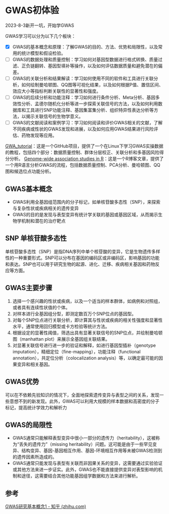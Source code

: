# GWAS初体验

2023-8-3新开一坑，开始学GWAS

GWAS学习可以分为以下几个板块：

* [X] GWAS的基本概念和原理：了解GWAS的目的、方法、优势和局限性，以及常用的统计模型和假设检验。
* [ ] GWAS的数据处理和质量控制：学习如何对基因型数据进行格式转换、质量过滤、正负链翻转、基因型填补等操作，以及如何评估数据质量和避免潜在的偏差。
* [ ] GWAS的关联分析和结果解读：学习如何使用不同的软件和工具进行关联分析，如何绘制曼哈顿图、QQ图等可视化结果，以及如何根据P值、置信区间、效应大小等指标判断关联性的显著性和强度。
* [ ] GWAS的后续分析和功能注释：学习如何进行条件分析、Meta分析、基因多效性分析、孟德尔随机化分析等进一步探索关联信号的方法，以及如何利用数据库和工具进行SNP功能注释、基因集富集分析、组织特异性表达分析等方法，以揭示关联信号的生物学意义。
* [ ] GWAS的文献阅读和案例学习：学习如何阅读和评价GWAS相关的文献，了解不同疾病或性状的GWAS发现和进展，以及如何应用GWAS结果进行风险评估、药物发现等应用。

[GWA_tutorial](https://github.com/MareesAT/GWA_tutorial/)：这是一个GitHub项目，提供了一个在Linux下学习GWAS实操数据的教程，包括四个部分：数据质量控制、群体分层校正、关联分析和多基因风险得分分析。
[Genome-wide association studies in R](https://www.r-bloggers.com/genome-wide-association-studies-in-r/)：这是一个R博客文章，提供了一个用R语言分析GWAS的流程，包括数据质量控制、PCA分析、曼哈顿图、QQ图和候选位点功能分析。

## GWAS基本概念

* GWAS利用全基因组范围内的分子标记，如单核苷酸多态性（SNP），来探索与复杂性状或疾病相关的遗传变异
* GWAS的目的是发现与表型变异有统计学关联的基因或基因区域，从而揭示生物学机制和潜在的治疗靶点

## SNP 单核苷酸多态性

单核苷酸多态性（SNP）是指DNA序列中单个核苷酸的变异，它是生物遗传多样性的一种重要形式。SNP可以分布在基因的编码区或非编码区，影响基因的功能和表达。SNP也可以用于研究生物的起源、进化、迁移、疾病相关基因和药物反应等方面。

## GWAS主要步骤

1. 选择一个感兴趣的性状或疾病，以及一个适当的样本群体，如病例和对照组，或者具有连续性状值的个体。
2. 对样本进行全基因组分型，即测定数百万个SNP位点的基因型。
3. 对每个SNP位点进行关联分析，即计算其与性状或疾病的相关性强度和显著性水平，通常使用回归模型或卡方检验等统计方法。
4. 根据设定的显著性阈值，筛选出具有显著关联信号的SNP位点，并绘制曼哈顿图（manhattan plot）来展示全基因组关联结果。
5. 对显著关联信号进行进一步的验证和解释，如进行基因型插补（genotype imputation），精细定位（fine-mapping），功能注释（functional annotation），共定位分析（colocalization analysis）等，以确定最可能的因果变异和相关基因。

## GWAS优势

可以在不依赖先验知识的情况下，全面地探索遗传变异与表型之间的关系，发现一些意想不到的新发现。此外，GWAS可以利用大规模的样本数据和高密度的分子标记，提高统计学效力和解析力

## GWAS的局限性

* GWAS通常只能解释表型变异中很小一部分的遗传力（heritability），这被称为“丢失的遗传力”（missing heritability）问题。这可能是由于一些罕见变异、结构变异、基因-基因相互作用、基因-环境相互作用等未被GWAS检测到的遗传因素所造成的。
* GWAS通常只能发现与表型有关联而非因果关系的变异，这需要通过实验验证或其他方法来进一步证实。此外，GWAS也不能直接提供变异对表型影响的机制和途径，这需要结合其他功能基因组学数据和方法来进行解析。

## 参考

[GWAS研究基本概念1 - 知乎 (zhihu.com)](https://zhuanlan.zhihu.com/p/105699734)


